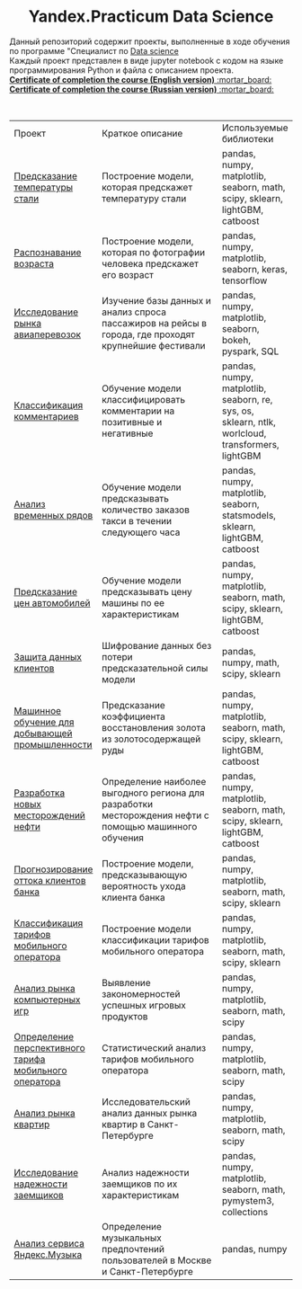 

<center><h1>Yandex.Practicum Data Science</h1></center>
Данный репозиторий содержит проекты, выполненные в ходе обучения по программе "Специалист по <a href="https://practicum.yandex.ru/data-scientist/">Data science</a><br>
Каждый проект представлен в виде jupyter notebook с кодом на языке программирования Python и файла с описанием проекта.
<br>
  <a href="https://github.com/IvanPy96/Yandex.Practicum-Data-Science/blob/master/diploma_en.pdf"><b>Certificate of completion the course (English version)</b> :mortar_board: </a><br>
    <a href="https://github.com/IvanPy96/Yandex.Practicum-Data-Science/blob/master/diploma.pdf"><b>Certificate of completion the course (Russian version)</b> :mortar_board: </a>
</p><br>

<table width=100% valign=top >
  <tr>
    <td width=25%>Проект</td>
    <td>Краткое описание</td>
    <td width=20%>Используемые библиотеки</td>
  </tr>
        <tr>
    <td><a href="https://github.com/IvanPy96/Yandex.Practicum-Data-Science/blob/master/16-steel_temperature">Предсказание температуры стали</a></td>
    <td>Построение модели, которая предскажет температуру стали</td>
    <td>pandas, numpy, matplotlib, seaborn, math, scipy, sklearn, lightGBM, catboost</td>
  </tr>
      <tr>
    <td><a href="https://github.com/IvanPy96/Yandex.Practicum-Data-Science/blob/master/15-age_recognition_by_photo">Распознавание возраста</a></td>
    <td>Построение модели, которая по фотографии человека предскажет его возраст</td>
    <td>pandas, numpy, matplotlib, seaborn, keras, tensorflow</td>
  </tr>
    <tr>
    <td><a href="https://github.com/IvanPy96/Yandex.Practicum-Data-Science/blob/master/14-data_research_of_airline_company">Исследование рынка авиаперевозок</a></td>
    <td>Изучение базы данных и анализ спроса пассажиров на рейсы в города, где проходят крупнейшие фестивали</td>
    <td>pandas, numpy, matplotlib, seaborn, bokeh, pyspark, SQL</td>
  </tr>
  <tr>
    <td><a href="https://github.com/IvanPy96/Yandex.Practicum-Data-Science/blob/master/13-classifying-comments">Классификация комментариев</a></td>
    <td>Обучение модели классифицировать комментарии на позитивные и негативные</td>
    <td>pandas, numpy, matplotlib, seaborn, re, sys, os, sklearn, ntlk, worlcloud, transformers, lightGBM</td>
  </tr>
  <tr>
    <td><a href="https://github.com/IvanPy96/Yandex.Practicum-Data-Science/blob/master/12-predicting-taxi-trips">Анализ временных рядов</a></td>
    <td>Обучение модели предсказывать количество заказов такси в течении следующего часа</td>
    <td>pandas, numpy, matplotlib, seaborn, statsmodels, sklearn, lightGBM, catboost</td>
  </tr>
  <tr>
    <td><a href="https://github.com/IvanPy96/Yandex.Practicum-Data-Science/blob/master/11-car-price-prediction">Предсказание цен автомобилей</a></td>
    <td>Обучение модели предсказывать цену машины по ее характеристикам</td>
    <td>pandas, numpy, matplotlib, seaborn, math, scipy, sklearn, lightGBM, catboost</td>
  </tr>
  <tr>
    <td><a href="https://github.com/IvanPy96/Yandex.Practicum-Data-Science/blob/master/10-the-algorithm-for-data-protection">Защита данных клиентов</a></td>
    <td>Шифрование данных без потери предсказательной силы модели</td>
    <td>pandas, numpy, math, scipy, sklearn</td>
  </tr>
  <tr>
    <td><a href="https://github.com/IvanPy96/Yandex.Practicum-Data-Science/blob/master/09-machine-learning-model-for-a-metalworking-enterprise">Машинное обучение для добывающей промышленности</a></td>
    <td>Предсказание коэффициента восстановления золота из золотосодержащей руды</td>
    <td>pandas, numpy, matplotlib, seaborn, math, scipy, sklearn, lightGBM, catboost</td>
  </tr>
  <tr>
    <td><a href="https://github.com/IvanPy96/Yandex.Practicum-Data-Science/blob/master/08-development-of-new-oil-fields">Разработка новых месторождений нефти</a></td>
    <td>Определение наиболее выгодного региона для разработки месторождения нефти с помощью машинного обучения</td>
    <td>pandas, numpy, matplotlib, seaborn, math, scipy, sklearn, lightGBM, catboost</td>
  </tr>
  <tr>
    <td><a href="https://github.com/IvanPy96/Yandex.Practicum-Data-Science/blob/master/07-bank-churn-prediction">Прогнозирование оттока клиентов банка</a></td>
    <td>Построение модели, предсказывающую вероятность ухода клиента банка</td>
    <td>pandas, numpy, matplotlib, seaborn, math, scipy, sklearn</td>
  </tr>
  <tr>
    <td><a href="https://github.com/IvanPy96/Yandex.Practicum-Data-Science/blob/master/06-classifying-profitable-plan-for-a-telecom-company">Классификация тарифов мобильного оператора</a></td>
    <td>Построение модели классификации тарифов мобильного оператора</td>
    <td>pandas, numpy, matplotlib, seaborn, math, scipy, sklearn</td>
  </tr>
  <tr>
  <td><a href="https://github.com/IvanPy96/Yandex.Practicum-Data-Science/blob/master/05-patterns-that-determine-the-success-of-game-platforms">Анализ рынка компьютерных игр</a></td>
    <td>Выявление закономерностей успешных игровых продуктов
</td>
    <td>pandas, numpy, matplotlib, seaborn, math, scipy</td>
  </tr>
  <tr>
  <td><a href="https://github.com/IvanPy96/Yandex.Practicum-Data-Science/blob/master/04-determination-of-a-profitable-plan-for-a-telecom-company">Определение перспективного тарифа мобильного оператора</a></td>
    <td>Статистический анализ тарифов мобильного оператора
</td>
    <td>pandas, numpy, matplotlib, seaborn, math, scipy</td>
  </tr>
     <tr>
  <td><a href="https://github.com/IvanPy96/Yandex.Practicum-Data-Science/blob/master/03-real-estate-market-analysis">Анализ рынка квартир</a></td>
    <td>Исследовательский анализ данных рынка квартир в Санкт-Петербурге</td>
    <td>pandas, numpy, matplotlib, seaborn, math, scipy</td>
  </tr>
   <tr>
  <td><a href="https://github.com/IvanPy96/Yandex.Practicum-Data-Science/blob/master/02-research-on-the-reliability-of-borrowers">Исследование надежности заемщиков</a></td>
    <td>Анализ надежности заемщиков по их характеристикам</td>
    <td>pandas, numpy, matplotlib, seaborn, math, pymystem3, collections</td>
</td>
  </tr>
  <tr>
    <td><a href="https://github.com/IvanPy96/Yandex.Practicum-Data-Science/blob/master/01-yandex-music">Анализ сервиса Яндекс.Музыка</a></td>
    <td>Определение музыкальных предпочтений пользователей в Москве и Санкт-Петербурге</td>
    <td>pandas, numpy</td>
  </tr>
</table>

<br>
